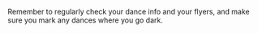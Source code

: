 Remember to regularly check your dance info and your flyers, and make sure you mark any dances where you go dark.
